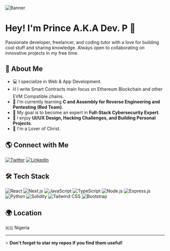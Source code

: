 ![Banner](https://gateway.pinata.cloud/ipfs/bafkreialzlpf7ic43k2vt6m4h6tmkxs432msi74f4pz7vfuvql3fyzzdwi)
# Hey! I'm Prince A.K.A Dev. P  👋

Passionate developer, freelancer, and coding tutor with a love for building cool stuff and sharing knowledge. Always open to collaborating on innovative projects in my free time.

## 🚀 About Me
- 💻 I specialize in Web & App Development.
- ⛓ I write Smart Contracts main focus on Ethereum Blockchain and other EVM Compatible chains.
- 🌱 I'm currently learning **C and Assembly for Reverse Engineering and Pentesting (Red Team)**.
- 🎯 My goal is to become an expert in **Full-Stack Cybersecurity Expert**.
- 🎨 I enjoy **UI/UX Design, Hacking Challenges, and Building Personal Projects**.
- 🙏 I'm a Lover of Christ. 


## 🌎 Connect with Me
[![Twitter](https://img.shields.io/badge/Twitter-%231DA1F2.svg?style=flat-square&logo=twitter&logoColor=white)](https://twitter.com/devp_b)
[![LinkedIn](https://img.shields.io/badge/LinkedIn-%230077B5.svg?style=flat-square&logo=linkedin&logoColor=white)](https://linkedin.com/in/prince-dev-p-🇳🇬-a55a52217)


## 🛠 Tech Stack
![React](https://img.shields.io/badge/React-%2361DAFB.svg?style=flat-square&logo=react&logoColor=white)
![Next.js](https://img.shields.io/badge/Next.js-%23000000.svg?style=flat-square&logo=next.js&logoColor=white)
![JavaScript](https://img.shields.io/badge/JavaScript-%23F7DF1E.svg?style=flat-square&logo=javascript&logoColor=black)
![TypeScript](https://img.shields.io/badge/TypeScript-%233178C6.svg?style=flat-square&logo=typescript&logoColor=white)
![Node.js](https://img.shields.io/badge/Node.js-%23339933.svg?style=flat-square&logo=node.js&logoColor=white)
![Express.js](https://img.shields.io/badge/Express.js-%23000000.svg?style=flat-square&logo=express&logoColor=white)
![Python](https://img.shields.io/badge/Python-%233776AB.svg?style=flat-square&logo=python&logoColor=white)
![Solidity](https://img.shields.io/badge/Solidity-%23363636.svg?style=flat-square&logo=solidity&logoColor=white)
![Tailwind CSS](https://img.shields.io/badge/TailwindCSS-%2338B2AC.svg?style=flat-square&logo=tailwind-css&logoColor=white)
![Bootstrap](https://img.shields.io/badge/Bootstrap-%237952B3.svg?style=flat-square&logo=bootstrap&logoColor=white)

## 🌍 Location
🇳🇬 Nigeria

---

⭐ **Don't forget to star my repos if you find them useful!**
